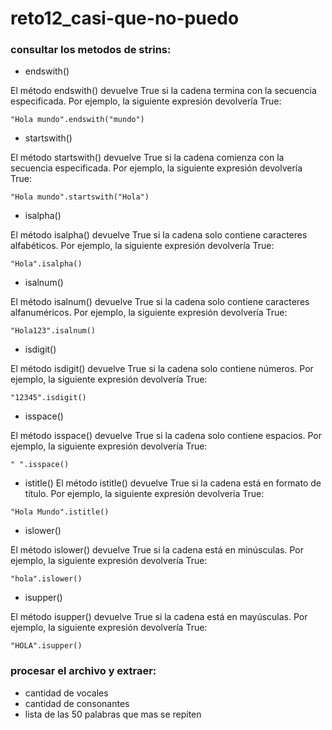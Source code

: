 # reto12_casi-que-no-puedo

### consultar los metodos de strins:

* endswith()

El método endswith() devuelve True si la cadena termina con la secuencia especificada. Por ejemplo, la siguiente expresión devolvería True:

```pseudocode
"Hola mundo".endswith("mundo")
```

* startswith()

El método startswith() devuelve True si la cadena comienza con la secuencia especificada. Por ejemplo, la siguiente expresión devolvería True:

```pseudocode
"Hola mundo".startswith("Hola")
```

* isalpha()

El método isalpha() devuelve True si la cadena solo contiene caracteres alfabéticos. Por ejemplo, la siguiente expresión devolvería True:

```pseudocode
"Hola".isalpha()
```

* isalnum()

El método isalnum() devuelve True si la cadena solo contiene caracteres alfanuméricos. Por ejemplo, la siguiente expresión devolvería True:

```pseudocode
"Hola123".isalnum()
```

* isdigit()

El método isdigit() devuelve True si la cadena solo contiene números. Por ejemplo, la siguiente expresión devolvería True:

```pseudocode
"12345".isdigit()
```

* isspace()

El método isspace() devuelve True si la cadena solo contiene espacios. Por ejemplo, la siguiente expresión devolvería True:

```pseudocode
" ".isspace()
```

* istitle()
El método istitle() devuelve True si la cadena está en formato de título. Por ejemplo, la siguiente expresión devolvería True:

```pseudocode
"Hola Mundo".istitle()
```

* islower()

El método islower() devuelve True si la cadena está en minúsculas. Por ejemplo, la siguiente expresión devolvería True:

```pseudocode
"hola".islower()
```

* isupper()

El método isupper() devuelve True si la cadena está en mayúsculas. Por ejemplo, la siguiente expresión devolvería True:

```pseudocode
"HOLA".isupper()
```

### procesar el archivo y extraer:

* cantidad de vocales
* cantidad de consonantes
* lista de las 50 palabras que mas se repiten
